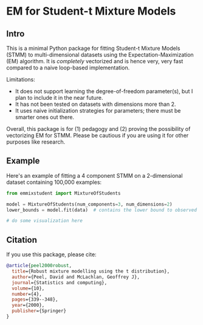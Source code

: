 # EM for Student-t Mixture Models

## Intro

This is a minimal Python package for fitting Student-t Mixture Models (STMM) to multi-dimensional datasets using the Expectation-Maximization (EM) algorithm. It is *completely* vectorized and is hence very, very fast compared to a naive loop-based implementation. 

Limitations: 

- It does not support learning the degree-of-freedom parameter(s), but I plan to include it in the near future. 
- It has not been tested on datasets with dimensions more than 2.
- It uses naive initialization strategies for parameters; there must be smarter ones out there.

Overall, this package is for (1) pedagogy and (2) proving the possibility of vectorizing EM for STMM. Please be cautious if you are using it for other purposes like research.

## Example

Here's an example of fitting a 4 component STMM on a 2-dimensional dataset containing 100,000 examples:

```python
from emmixstudent import MixtureOfStudents

model = MixtureOfStudents(num_components=3, num_dimensions=2)
lower_bounds = model.fit(data)  # contains the lower bound to observed data log likelihood per timestep

# do some visualization here
```

## Citation

If you use this package, please cite:

```bibtex
@article{peel2000robust,
  title={Robust mixture modelling using the t distribution},
  author={Peel, David and McLachlan, Geoffrey J},
  journal={Statistics and computing},
  volume={10},
  number={4},
  pages={339--348},
  year={2000},
  publisher={Springer}
}
```
